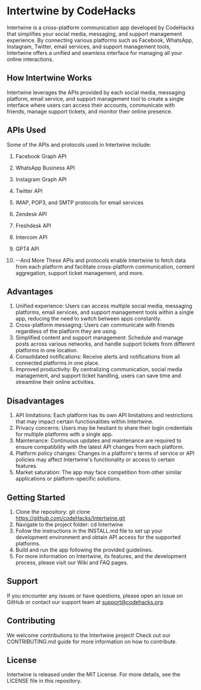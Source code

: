 # Intertwine by CodeHacks
Intertwine is a cross-platform communication app developed by CodeHacks that simplifies your social media, messaging, and support management experience. By connecting various platforms such as Facebook, WhatsApp, Instagram, Twitter, email services, and support management tools, Intertwine offers a unified and seamless interface for managing all your online interactions.

## How Intertwine Works
Intertwine leverages the APIs provided by each social media, messaging platform, email service, and support management tool to create a single interface where users can access their accounts, communicate with friends, manage support tickets, and monitor their online presence.

## APIs Used
Some of the APIs and protocols used in Intertwine include:

1. Facebook Graph API
2. WhatsApp Business API
3. Instagram Graph API
4. Twitter API
5. IMAP, POP3, and SMTP protocols for email services
6. Zendesk API
7. Freshdesk API
8. Intercom API
9. GPT4 API

10. --And More
These APIs and protocols enable Intertwine to fetch data from each platform and facilitate cross-platform communication, content aggregation, support ticket management, and more.

## Advantages
1. Unified experience: Users can access multiple social media, messaging platforms, email services, and support management tools within a single app, reducing the need to switch between apps constantly.
2. Cross-platform messaging: Users can communicate with friends regardless of the platform they are using.
3. Simplified content and support management: Schedule and manage posts across various networks, and handle support tickets from different platforms in one location.
4. Consolidated notifications: Receive alerts and notifications from all connected platforms in one place.
5. Improved productivity: By centralizing communication, social media management, and support ticket handling, users can save time and streamline their online activities.
## Disadvantages
1. API limitations: Each platform has its own API limitations and restrictions that may impact certain functionalities within Intertwine.
2. Privacy concerns: Users may be hesitant to share their login credentials for multiple platforms with a single app.
3. Maintenance: Continuous updates and maintenance are required to ensure compatibility with the latest API changes from each platform.
4. Platform policy changes: Changes in a platform's terms of service or API policies may affect Intertwine's functionality or access to certain features.
5. Market saturation: The app may face competition from other similar applications or platform-specific solutions.
## Getting Started
1. Clone the repository: git clone https://github.com/codeHacks/Intertwine.git
2. Navigate to the project folder: cd Intertwine
3. Follow the instructions in the INSTALL.md file to set up your development environment and obtain API access for the supported platforms.
4. Build and run the app following the provided guidelines.
5. For more information on Intertwine, its features, and the development process, please visit our Wiki and FAQ pages.

## Support
If you encounter any issues or have questions, please open an issue on GitHub or contact our support team at support@codehacks.org.

## Contributing
We welcome contributions to the Intertwine project! Check out our CONTRIBUTING.md guide for more information on how to contribute.

## License
Intertwine is released under the MIT License. For more details, see the LICENSE file in this repository.

